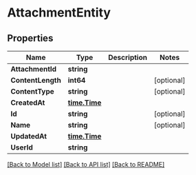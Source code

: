 # AttachmentEntity

## Properties

Name | Type | Description | Notes
------------ | ------------- | ------------- | -------------
**AttachmentId** | **string** |  | 
**ContentLength** | **int64** |  | [optional] 
**ContentType** | **string** |  | [optional] 
**CreatedAt** | [**time.Time**](time.Time) |  | 
**Id** | **string** |  | [optional] 
**Name** | **string** |  | [optional] 
**UpdatedAt** | [**time.Time**](time.Time) |  | 
**UserId** | **string** |  | 

[[Back to Model list]](../README#documentation-for-models) [[Back to API list]](../README#documentation-for-api-endpoints) [[Back to README]](../README)



